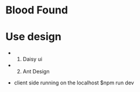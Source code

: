 # Blood Found

# Use design 
- 1. Daisy ui
- 2. Ant Design


- client side running on the localhost
$npm run dev